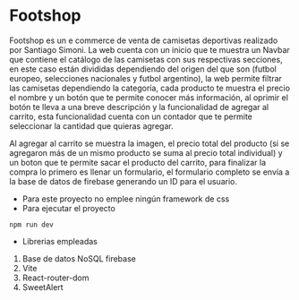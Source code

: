 # Footshop

Footshop es un e commerce de venta de camisetas deportivas realizado por Santiago Simoni.
La web cuenta con un inicio que te muestra un Navbar que contiene el catálogo de las camisetas con sus respectivas secciones, en este caso están divididas dependiendo del origen del que son (futbol europeo, selecciones nacionales y futbol argentino), la web permite filtrar las camisetas dependiendo la categoría, cada producto te muestra el precio el nombre y un botón que te permite conocer más información, al oprimir el botón te lleva a una breve descripción y la funcionalidad de agregar al carrito, esta funcionalidad cuenta con un contador que te permite seleccionar la cantidad que quieras agregar.

Al agregar al carrito se muestra la imagen, el precio total del producto (si se agregaron más de un mismo producto se suma al precio total individual) y un boton que te permite sacar el producto del carrito, para finalizar la compra lo primero es llenar un formulario, el formulario completo se envía a la base de datos de firebase generando un ID para el usuario.

* Para este proyecto no emplee ningún framework de css
* Para ejecutar el proyecto
```
npm run dev
```
* Librerias empleadas
1. Base de datos NoSQL firebase
1. Vite
1. React-router-dom
1. SweetAlert
